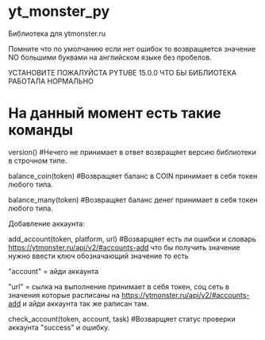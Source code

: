 # yt_monster_py
Библиотека для ytmonster.ru

Помните что по умолчанию если нет ошибок то возвращяется значение NO большими буквами на английском языке без пробелов.

УСТАНОВИТЕ ПОЖАЛУЙСТА PYTUBE 15.0.0 ЧТО БЫ БИБЛИОТЕКА РАБОТАЛА НОРМАЛЬНО

# На данный момент есть такие команды

version() #Нечего не принимает в ответ возвращяет версию библиотеки в строчном типе.

balance_coin(token) #Возвращяет баланс в COIN принимает в себя токен любого типа.

balance_many(token) #Возвращяет баланс денег принимает в себя токен любого типа.

Добавление аккаунта:

add_account(token, platform, url) #Возварщяет есть ли ошибки и словарь https://ytmonster.ru/api/v2/#accounts-add что бы получить значение нужно ввести ключ обозначающий значение то есть

"account" = айди аккаунта

"url" = сылка на выполнение 
принимает в себя токен, соц сеть в значения которые расписаны на https://ytmonster.ru/api/v2/#accounts-add и айди аккаунта так же раписан там.

check_account(token, account, task) #Возварщяет статус проверки аккаунта "success" и ошибку.
